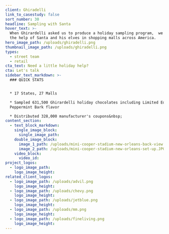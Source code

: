```yaml
---
client: Ghiradelli
link_to_casestudy: false
sort_number: 30
headline: Sampling with Santa
hover_text: >-
  When Ghirardelli asked us to produce a holiday sampling program,  we enlisted
  the help of Santa and his elves in shopping malls across America.
hero_image_path: /uploads/ghiradelli.png
thumbnail_image_path: /uploads/ghiradelli.png
types:
  - street team
  - retail
cta_text: Need a little holiday help?
cta: Let's talk
sidebar_text_markdown: >-
  ### QUICK STATS


  * 17 States, 27 Malls

  * Sampled 631,500 Ghirardelli holiday chocolates including Limited Edition
  Peppermint Bark flavor

  * Distributed 328,000 manufacturer's coupons&nbsp;
content_section:
  - text_block_markdown:
    single_image_block:
      single_image_path:
    double_image_block:
      image_1_path: /uploads/mini-cooper-stadium-new-orleans-back-view.JPG
      image_2_path: /uploads/mini-cooper-stadium-new-orleans-set-up.JPG
    video_block:
      video_id:
project_logos:
  - logo_image_path:
    logo_image_height:
related_client_logos:
  - logo_image_path: /uploads/advil.png
    logo_image_height:
  - logo_image_path: /uploads/chevy.png
    logo_image_height:
  - logo_image_path: /uploads/jetblue.png
    logo_image_height:
  - logo_image_path: /uploads/mm.png
    logo_image_height:
  - logo_image_path: /uploads/fineliving.png
    logo_image_height:
---
```

